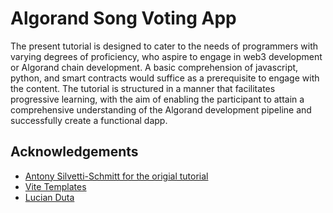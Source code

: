 
# Algorand Song Voting App

The present tutorial is designed to cater to the needs of programmers with varying degrees of proficiency, who aspire to engage in web3 development or Algorand chain development. A basic comprehension of javascript, python, and smart contracts would suffice as a prerequisite to engage with the content. The tutorial is structured in a manner that facilitates progressive learning, with the aim of enabling the participant to attain a comprehensive understanding of the Algorand development pipeline and successfully create a functional dapp.



## Acknowledgements

 - [Antony Silvetti-Schmitt for the origial tutorial](https://github.com/Antony-SS?tab=repositories)
 - [Vite Templates](https://vitejs.dev/)
 - [Lucian Duta](https://github.com/lucian-duta/)
